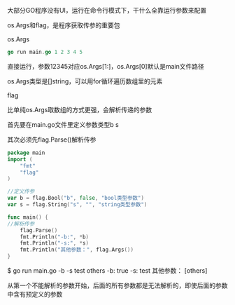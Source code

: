 大部分GO程序没有UI，运行在命令行模式下，干什么全靠运行参数来配置

os.Args和flag，是程序获取传参的重要包


os.Args

```go
go run main.go 1 2 3 4 5
```

直接运行，参数12345对应os.Args[1:]，os.Args[0]默认是main文件路径

os.Args类型是[]string，可以用for循环遍历数组里的元素


flag

比单纯os.Args取数组的方式更强，会解析传递的参数

首先要在main.go文件里定义参数类型b s

其次必须先flag.Parse()解析传参

```go
package main
import (
	"fmt"
	"flag"
)

//定义传参
var b = flag.Bool("b", false, "bool类型参数")
var s = flag.String("s", "", "string类型参数")

func main() {
//解析传参
	flag.Parse()
	fmt.Println("-b:", *b)
	fmt.Println("-s:", *s)
	fmt.Println("其他参数：", flag.Args())
}
```

$ go run main.go -b -s test others
-b: true
-s: test
其他参数： [others]

从第一个不能解析的参数开始，后面的所有参数都是无法解析的，即使后面的参数中含有预定义的参数
